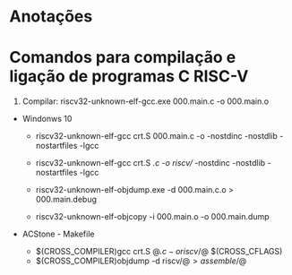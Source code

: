 # Anotações 

# Comandos para compilação e ligação de programas C RISC-V

1. Compilar: riscv32-unknown-elf-gcc.exe 000.main.c -o 000.main.o


* Windonws 10 
    * riscv32-unknown-elf-gcc crt.S 000.main.c -o -nostdinc -nostdlib -nostartfiles -lgcc 
    * riscv32-unknown-elf-gcc crt.S *.c -o riscv/*  -nostdinc -nostdlib -nostartfiles -lgcc 
    * riscv32-unknown-elf-objdump.exe -d 000.main.c.o > 000.main.debug
    
    * riscv32-unknown-elf-objcopy -i 000.main.o -o 000.main.dump 


* ACStone - Makefile 
    * \$(CROSS_COMPILER)gcc crt.S $@.c -o riscv/$@  $(CROSS_CFLAGS) 
    * \$(CROSS_COMPILER)objdump -d riscv/$@ > assemble/$@
